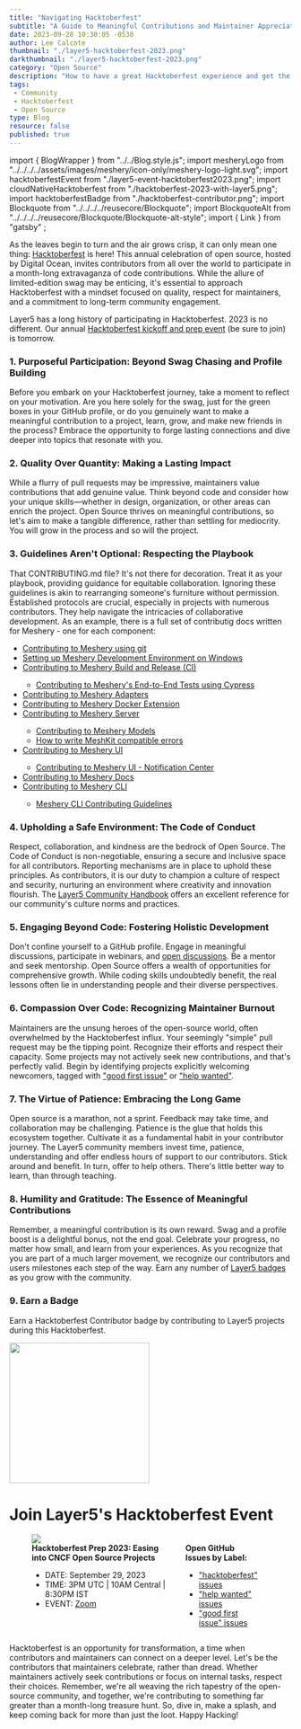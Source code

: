 ```yaml
---
title: "Navigating Hacktoberfest"
subtitle: "A Guide to Meaningful Contributions and Maintainer Appreciation"
date: 2023-09-28 10:30:05 -0530
author: Lee Calcote
thumbnail: "./layer5-hacktoberfest-2023.png"
darkthumbnail: "./layer5-hacktoberfest-2023.png"
category: "Open Source"
description: "How to have a great Hacktoberfest experience and get the most out of participating"
tags:
 - Community
 - Hacktoberfest
 - Open Source
type: Blog
resource: false
published: true
---
```


import { BlogWrapper } from "../../Blog.style.js";
import mesheryLogo from "../../../../assets/images/meshery/icon-only/meshery-logo-light.svg";
import hacktoberfestEvent from "./layer5-event-hacktoberfest2023.png";
import cloudNativeHacktoberfest from "./hacktoberfest-2023-with-layer5.png";
import hacktoberfestBadge from "./hacktoberfest-contributor.png";
import Blockquote from "../../../../reusecore/Blockquote";
import BlockquoteAlt from "../../../../reusecore/Blockquote/Blockquote-alt-style";
import { Link } from "gatsby" ;


<BlogWrapper>

As the leaves begin to turn and the air grows crisp, it can only mean one thing: [Hacktoberfest](https://hacktoberfest.com) is here! This annual celebration of open source, hosted by Digital Ocean, invites contributors from all over the world to participate in a month-long extravaganza of code contributions. While the allure of limited-edition swag may be enticing, it's essential to approach Hacktoberfest with a mindset focused on quality, respect for maintainers, and a commitment to long-term community engagement.

Layer5 has a long history of participating in Hacktoberfest. 2023 is no different. Our annual [Hacktoberfest kickoff and prep event](/community/events/hacktoberfest-prep-2023-easing-into-cncf-open-source-projects) (be sure to join) is tomorrow.

### 1. Purposeful Participation: Beyond Swag Chasing and Profile Building

Before you embark on your Hacktoberfest journey, take a moment to reflect on your motivation. Are you here solely for the swag, just for the green boxes in your GitHub profile, or do you genuinely want to make a meaningful contribution to a project, learn, grow, and make new friends in the process? Embrace the opportunity to forge lasting connections and dive deeper into topics that resonate with you. 

### 2. Quality Over Quantity: Making a Lasting Impact

While a flurry of pull requests may be impressive, maintainers value contributions that add genuine value. Think beyond code and consider how your unique skills—whether in design, organization, or other areas can enrich the project. Open Source thrives on meaningful contributions, so let's aim to make a tangible difference, rather than settling for mediocrity. You will grow in the process and so will the project.

<BlockquoteAlt
  quote="When you are clear about what motivates you, each contribution you make will help you achieve your goals, because you will be working on projects that are aligned with your values." person=" Lee Calcote"
/>

### 3. Guidelines Aren't Optional: Respecting the Playbook

That CONTRIBUTING.md file? It's not there for decoration. Treat it as your playbook, providing guidance for equitable collaboration. Ignoring these guidelines is akin to rearranging someone's furniture without permission. Established protocols are crucial, especially in projects with numerous contributors. They help navigate the intricacies of collaborative development. As an example, there is a full set of contributig docs written for Meshery - one for each component:

<ul>
  <li><a href="/project/contributing/contributing-gitflow">Contributing to Meshery using git</a></li>
  <li><a href="/project/contributing/meshery-windows">Setting up Meshery Development Environment on Windows</a></li>
  <li><a href="/project/contributing/build-and-release">Contributing to Meshery Build and Release (CI)</a></li>
  <ul><li><a href="/project/contributing/contributing-cypress">Contributing to Meshery's End-to-End Tests using Cypress</a></li></ul>
  <li><a href="/project/contributing/contributing-adapters">Contributing to Meshery Adapters</a></li>
  <li><a href="/project/contributing/contributing-docker-extension">Contributing to Meshery Docker Extension</a></li>
  <li><a href="/project/contributing/contributing-server">Contributing to Meshery Server</a></li>
    <ul>
      <li><a href="/project/contributing/contributing-models">Contributing to Meshery Models</a></li>
      <li><a href="/project/contributing/contributing-error">How to write MeshKit compatible errors</a></li>
    </ul>
  <li><a href="/project/contributing/contributing-ui">Contributing to Meshery UI</a></li>
    <ul><li><a href="/project/contributing/contributing-ui-notification-center">Contributing to Meshery UI - Notification Center</a></li></ul>
  <li><a href="/project/contributing/contributing-docs">Contributing to Meshery Docs</a></li>
  <li><a href="/project/contributing/contributing-cli">Contributing to Meshery CLI</a></li>
    <ul><li><a href="/project/contributing/contributing-cli-guide">Meshery CLI Contributing Guidelines</a></li></ul>
</ul>

### 4. Upholding a Safe Environment: The Code of Conduct

Respect, collaboration, and kindness are the bedrock of Open Source. The Code of Conduct is non-negotiable, ensuring a secure and inclusive space for all contributors. Reporting mechanisms are in place to uphold these principles. As contributors, it is our duty to champion a culture of respect and security, nurturing an environment where creativity and innovation flourish. The [Layer5 Community Handbook](/community/handbook) offers an excellent reference for our community's culture norms and practices.

### 5. Engaging Beyond Code: Fostering Holistic Development

Don't confine yourself to a GitHub profile. Engage in meaningful discussions, participate in webinars, and [open discussions](https://discuss.layer5.io). Be a mentor and seek mentorship. Open Source offers a wealth of opportunities for comprehensive growth. While coding skills undoubtedly benefit, the real lessons often lie in understanding people and their diverse perspectives.

### 6. Compassion Over Code: Recognizing Maintainer Burnout

<p><Link to="/community/handbook/repository-overview">Maintainers</Link> are the unsung heroes of the open-source world, often overwhelmed by the Hacktoberfest influx. Your seemingly "simple" pull request may be the tipping point. Recognize their efforts and respect their capacity. Some projects may not actively seek new contributions, and that's perfectly valid. Begin by identifying projects explicitly welcoming newcomers, tagged with <a href="https://github.com/issues?q=is%3Aopen+is%3Aissue+archived%3Afalse+org%3Alayer5io+org%3Alayer5labs+org%3Ameshery+org%3Aservice-mesh-performance+org%3Aservice-mesh-patterns+label%3A%22help+wanted%22+">"good first issue"</a> or <a href="https://github.com/issues?q=is%3Aopen+is%3Aissue+archived%3Afalse+org%3Alayer5io+org%3Ameshery+org%3Aservice-mesh-performance+org%3Aservice-mesh-patterns+label%3A%22help+wanted%22+">"help wanted"</a>.</p>


### 7. The Virtue of Patience: Embracing the Long Game

Open source is a marathon, not a sprint. Feedback may take time, and collaboration may be challenging. Patience is the glue that holds this ecosystem together. Cultivate it as a fundamental habit in your contributor journey. The Layer5 <Link to="/community/members">community members</Link> invest time, patience, understanding and offer endless hours of support to our contributors. Stick around and benefit. In turn, offer to help others. There's little better way to learn, than through teaching.


### 8. Humility and Gratitude: The Essence of Meaningful Contributions

Remember, a meaningful contribution is its own reward. Swag and a profile boost is a delightful bonus, not the end goal. Celebrate your progress, no matter how small, and learn from your experiences. As you recognize that you are part of a much larger movement, we <Link to="blog/community/layer5-recognition-program">recognize our contributors and users milestones</Link> each step of the way. Earn any number of <a href="https://badges.layer5.io">Layer5 badges</a> as you grow with the community.

### 9. Earn a Badge
    
<p>Earn a Hacktoberfest Contributor badge by contributing to Layer5 projects during this Hacktoberfest.</p>
<img src={hacktoberfestBadge} style="width: 250px"/>

# Join Layer5's Hacktoberfest Event

<figure class="imgWithCaption" style="width: 80%;">
  <Link to="/community/events/hacktoberfest-prep-2023-easing-into-cncf-open-source-projects"><img src={cloudNativeHacktoberfest} /></Link>
  <figcaption style="display:flex;gap:2rem;">
  <div>
    <strong><Link to="/community/events/hacktoberfest-prep-2023-easing-into-cncf-open-source-projects">Hacktoberfest Prep 2023: Easing into CNCF Open Source Projects</Link></strong>
    <ul>
    <li>DATE: September 29, 2023</li>
    <li>TIME: 3PM UTC | 10AM Central | 8:30PM IST</li>
    <li>EVENT: <a href="https://meet.layer5.io/community">Zoom</a></li>
    </ul>
  </div>
  <div>
    <strong> Open GitHub Issues by Label:</strong>
    <ul>
      <li><a href="https://github.com/issues?q=is%3Aopen+is%3Aissue+archived%3Afalse+org%3Alayer5io+org%3Ameshery+org%3Aservice-mesh-performance+org%3Aservice-mesh-patterns+label%3A%22hacktoberfest%22+">"hacktoberfest" issues</a>
      </li>
      <li><a href="https://github.com/issues?q=is%3Aopen+is%3Aissue+archived%3Afalse+org%3Alayer5io+org%3Ameshery+org%3Aservice-mesh-performance+org%3Aservice-mesh-patterns+label%3A%22help+wanted%22+">"help wanted" issues</a>
      </li>
      <li><a href="https://github.com/issues?q=is%3Aopen+is%3Aissue+archived%3Afalse+org%3Alayer5io+org%3Alayer5labs+org%3Ameshery+org%3Aservice-mesh-performance+org%3Aservice-mesh-patterns+label%3A%22help+wanted%22+">"good first issue" issues</a>
      </li>
    </ul>
  </div>
  </figcaption>
</figure>

Hacktoberfest is an opportunity for transformation, a time when contributors and maintainers can connect on a deeper level. Let's be the contributors that maintainers celebrate, rather than dread. Whether maintainers actively seek contributions or focus on internal tasks, respect their choices. Remember, we're all weaving the rich tapestry of the open-source community, and together, we're contributing to something far greater than a month-long treasure hunt. So, dive in, make a splash, and keep coming back for more than just the loot. Happy Hacking!

</BlogWrapper>
